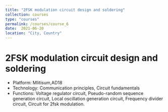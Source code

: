 ```yaml
---
title: "2FSK modulation circuit design and soldering"
collection: courses
type: "courses"
permalink: /courses/course_6
date:  2021-06-20
location: "City, Country"
---
```


2FSK modulation circuit design and soldering
======
* Platform: Mlitisum,AD18
* Technology: Communication principles, Circuit fundamentals
* Functions: Voltage regulator circuit, Pseudo-random sequence generation circuit, Local oscillation generation circuit, Frequency divider circuit, Circuit for 2fsk   modulation.
